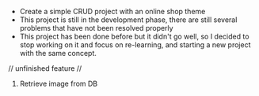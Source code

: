 - Create a simple CRUD project with an online shop theme
- This project is still in the development phase, there are still several problems that have not been resolved properly
- This project has been done before but it didn't go well, so I decided to stop working on it and focus on re-learning, and starting a new project with the same concept.

// unfinished feature //
1. Retrieve image from DB
